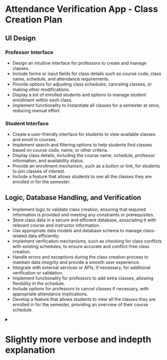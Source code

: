 # Attendance Verification App - Class Creation Plan

## UI Design

### Professor Interface

- Design an intuitive interface for professors to create and manage classes.
- Include forms or input fields for class details such as course code, class name, schedule, and attendance requirements.
- Provide options for adjusting class schedules, canceling classes, or making other modifications.
- Display a list of enrolled students and options to manage student enrollment within each class.
- Implement functionality to instantiate all classes for a semester at once, reducing manual effort.

### Student Interface

- Create a user-friendly interface for students to view available classes and enroll in courses.
- Implement search and filtering options to help students find classes based on course code, name, or other criteria.
- Display class details, including the course name, schedule, professor information, and availability status.
- Provide an enrollment mechanism, such as a button or link, for students to join classes of interest.
- Include a feature that allows students to see all the classes they are enrolled in for the semester.

## Logic, Database Handling, and Verification

- Implement logic to validate class creation, ensuring that required information is provided and meeting any constraints or prerequisites.
- Store class data in a secure and efficient database, associating it with relevant course and instructor information.
- Use appropriate data models and database schema to manage class-related data efficiently.
- Implement verification mechanisms, such as checking for class conflicts with existing schedules, to ensure accurate and conflict-free class creation.
- Handle errors and exceptions during the class creation process to maintain data integrity and provide a smooth user experience.
- Integrate with external services or APIs, if necessary, for additional verification or validation.
- Implement functionality for professors to add extra classes, allowing flexibility in the schedule.
- Include options for professors to cancel classes if necessary, with appropriate attendance implications.
- Develop a feature that allows students to view all the classes they are enrolled in for the semester, providing an overview of their course schedule.


<details>
  <summary><h1>Slightly more verbose and indepth explanation</h1></summary>
  
1. Instructor's Perspective:
    - Instructors will have access to a dedicated interface within the app to create and manage courses.
    - Upon logging in, instructors can navigate to the course creation section.
    - Instructors will input details such as course name, course ID, class timings, location, and other relevant information.
    - After submitting the course creation form, the app will generate a unique course ID and store the course details in the database.
    - Instructors can view and manage their courses, including adding or canceling classes within each course, through the instructor interface.
    - When an instructor adds a new class to a course or cancels an existing class, the corresponding class session details are stored or removed from the "classes" table in the database.
3. Student's Perspective:
    - Students will have access to their own interface within the app to view and enroll in available courses.
    - In the student interface, they can browse or search for courses and view their corresponding class schedules.
    - Students can select the desired courses and enroll in them by adding them to their course list.
    - When a student enrolls in a course, the app will associate the student ID with the corresponding course ID in the "enrollments" table in the database.
    - Students will receive notifications or reminders for upcoming classes based on their enrolled courses.
    - Within each enrolled course, students can view the class sessions and their respective details, such as date, time, location, and attendance status.
4. Integration with the Database:
    - The database will contain tables for "courses," "classes," "instructors," "students," and an "enrollments" relationship table.
    - The "courses" table will store course information, including course name, course ID, and other relevant details.
    - The "classes" table will store class session details, such as class date, time, location, and course ID as a foreign key.
    - The "instructors" table will store instructor information, while the "students" table will store student information.
    - The "enrollments" table will establish the association between students and courses by linking the student IDs with the corresponding course IDs.
    - When an instructor creates a course, a new record is inserted into the "courses" table, and relevant information is updated in the "instructors" table.
    - When an instructor adds or cancels a class within a course, the corresponding class session details are added or removed from the "classes" table.
    - When a student enrolls in a course, a new record is inserted into the "enrollments" table, linking the student ID to the corresponding course ID.
</details>
